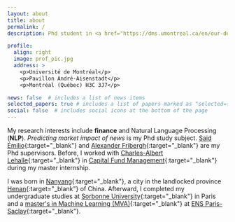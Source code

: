 ```yaml
---
layout: about
title: about
permalink: /
description: Phd student in <a href="https://dms.umontreal.ca/en/our-department/contact-us">Department of Mathematics and Statistics</a>, Université de Montréal. 

profile:
  align: right
  image: prof_pic.jpg
  address: >
    <p>Université de Montréal</p>
    <p>Pavillon André-Aisenstadt</p>
    <p>Montréal (Québec) H3C 3J7</p>

news: false  # includes a list of news items
selected_papers: true # includes a list of papers marked as "selected={true}"
social: false  # includes social icons at the bottom of the page
---
```


My research interests include **finance** and Natural Language Processing (**NLP**). *Predicting market impact of news* is my Phd study subject.
[Said Émilio](https://dms.umontreal.ca/fr/repertoire-departement/professeurs/portrait/saide){:target="\_blank"} and [Alexander Fribergh](https://dms.umontreal.ca/en/departmental-directory/professors/portrait/fribergh){:target="\_blank"} are my Phd supervisors. Before, I worked with [Charles-Albert Lehalle](https://lehalle.net/){:target="\_blank"} in [Capital Fund Management](https://www.cfm.fr/){:target="\_blank"} during my master internship.

I was born in [Nanyang](https://en.wikipedia.org/wiki/Nanyang,_Henan){:target="\_blank"}, a city in the landlocked province [Henan](https://en.wikipedia.org/wiki/Henan){:target="\_blank"} of China. Afterward, I completed my undergraduate studies at [Sorbonne University](https://en.wikipedia.org/wiki/Sorbonne_University){:target="\_blank"} in Paris and a [master's in Machine Learning (MVA)](https://www.master-mva.com/){:target="\_blank"} at [ENS Paris-Saclay](https://en.wikipedia.org/wiki/%C3%89cole_normale_sup%C3%A9rieure_Paris-Saclay){:target="\_blank"}.
